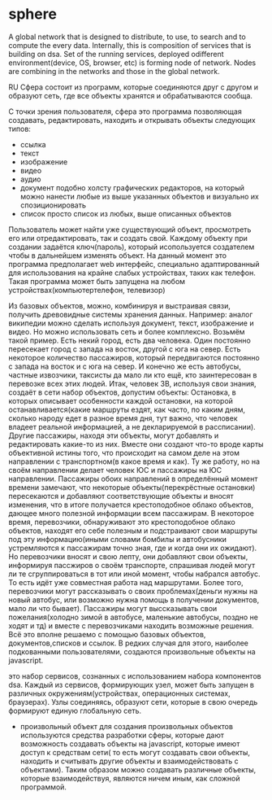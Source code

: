 sphere
======

A global network that is designed to distribute, to use, to search and to compute the every data.
Internally, this is composition of services that is building on dsa. Set of the running services, deployed odifferent environment(device, OS, browser, etc) is forming node of network. Nodes are combining in the networks and those in the global network.

RU
Сфера состоит из программ, которые соединяются друг с другом и образуют сеть, где все объекты хранятся и обрабатываются сообща.

С точки зрения пользователя, сфера это программа позволяющая создавать, редактировать, находить и открывать объекты следующих типов:
- ссылка
- текст
- изображение
- видео
- аудио
- документ
  подобно холсту графических редакторов, на который можно нанести любые из выше указанных объектов и визуально их спозиционировать
- список
  просто список из любых, выше описанных объектов

Пользователь может найти уже существующий объект, просмотреть его или отредактировать, так и создать свой. Каждому объекту при создании задаётся ключ(пароль), который исопользуется создателем чтобы в дальнейшем изменять объект.
На данный момент это программа предполагает web интерфейс, специально адаптированный для использования на крайне слабых устройствах, таких как телефон. Такая программа может быть запущена на любом устройствах(компьютертелефон, телевизор)

Из базовых объектов, можно, комбинируя и выстраивая связи, получить древовидные системы хранения данных. Например: аналог википедии можно сделать используя документ, текст, изображение и видео.
Но можно использовать сеть и более комплексно. Возьмём такой пример. Есть некий город, есть два человека. Один постоянно пересекает город с запада на восток, другой с юга на север. Есть некоторое количество пассажиров, который передвигаются постоянно с запада на восток и с юга на север. И конечно же есть автобусы, частные извозчики, таксисты да мало ли кто ещё, кто заинтересован в перевозке всех этих людей. 
Итак, человек ЗВ, используя свои знания, создаёт в сети набор объектов, допустим объекты: Остановка, в которых описывает особенности каждой остановки, на которой останавливается(какие маршруты ездят, как часто, по каким дням, сколько народу едет в разное время дня, тут важно, что человек владеет реальной информацией, а не декларируемой в рассписании). Другие пассажиры, находя эти объекты, могут добавлять и редактировать какие-то из них. Вместе они создают что-то вроде карты объективной истины того, что происходит на самом деле на этом направлении с транспортном(в какое время и как). 
Ту же работу, но на своём направлении делает человек ЮС и пассажиры на ЮС направлении. Пассажиры обоих направлений в определённый момент времени замечают, что некоторые объекты(перекрёстные остановки) пересекаются и добавляют соответствующие объекты и вносят изменения, что в итоге получается крестоподобное облако объектов, дающее много полезной информации всем пассажирам. 
В некоторое время, перевозчики, обнаруживают это крестоподобное облако объектов, находят его себе полезным и подстраивают свои маршруты под эту информацию(иными словами бомбилы и автобусники устремляются к пассажирам точно зная, где и когда они их ожидают). Но перевозчики вносят и свою лепту, они добавляют свои объекты, информируя пассжиров о своём транспорте, спрашивая людей могут ли те сгруппироваться в тот или иной момент, чтобы набрался автобус. То есть идёт уже совместная работа над маршрутами. Более того, перевозчики могут рассказывать о своих проблемах(деньги нужны на новый автобус, или возможно нужна помощь в получении документов, мало ли что бывает). Пассажиры могут выссказывать свои пожелания(холодно зимой в автобусе, маленькие автобусы, поздно не ходят и тд) и вместе с перевозчиками находить возможные решения.
Всё это вполне решаемо с помощью базовых объектов, документов,списков и ссылок. В редких случая для этого, наиболее подкованными пользователями, создаются произвольные объекты на javascript. 


 это набор сервисов, сознанных с использованием
набора компонентов dsa. Каждый из сервисов, формирующих узел, может быть запущен в различных окружениям(устройствах, операционных системах, браузерах). Узлы соединяясь, образуют сети, которые в свою очередь формируют единую глобальную сеть.
- произвольный объект
  для создания произвольных объектов используются средства разработки сферы, которые дают возможность
  создавать объекты на javascript, которые имеют доступ к средствам сети( то есть могут создавать свои объекты, находить и считывать другие объекты и взаимодействовать с объектами). Таким образом можно создавать различные объекты, которые взаимодействуя, являются ничем иным, как сложной программой.
